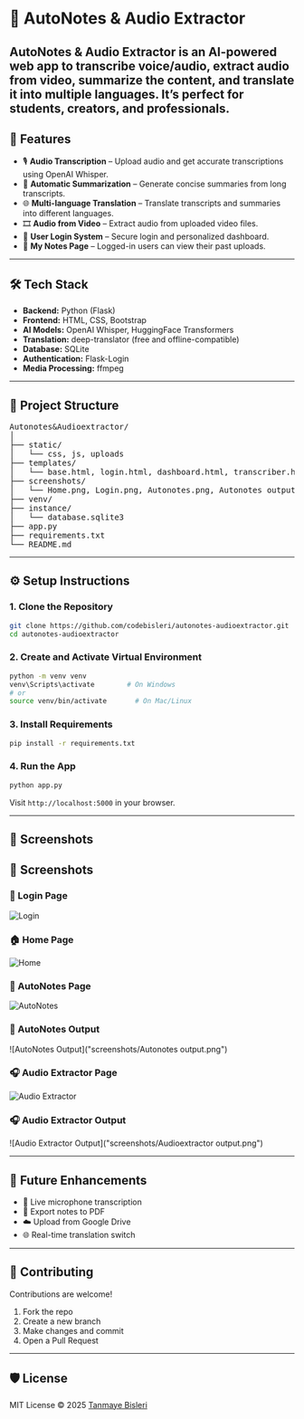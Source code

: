 # 📝 AutoNotes & Audio Extractor

AutoNotes & Audio Extractor is an AI-powered web app to transcribe voice/audio, extract audio from video, summarize the content, and translate it into multiple languages. It’s perfect for students, creators, and professionals.
---
## 🚀 Features

- 🎙️ **Audio Transcription** – Upload audio and get accurate transcriptions using OpenAI Whisper.
- 📄 **Automatic Summarization** – Generate concise summaries from long transcripts.
- 🌐 **Multi-language Translation** – Translate transcripts and summaries into different languages.
- 🎞️ **Audio from Video** – Extract audio from uploaded video files.
- 🔐 **User Login System** – Secure login and personalized dashboard.
- 📁 **My Notes Page** – Logged-in users can view their past uploads.
---

## 🛠️ Tech Stack

- **Backend:** Python (Flask)
- **Frontend:** HTML, CSS, Bootstrap
- **AI Models:** OpenAI Whisper, HuggingFace Transformers
- **Translation:** deep-translator (free and offline-compatible)
- **Database:** SQLite
- **Authentication:** Flask-Login
- **Media Processing:** ffmpeg

---

## 📂 Project Structure
<pre>
Autonotes&Audioextractor/
│
├── static/
│   └── css, js, uploads
├── templates/
│   └── base.html, login.html, dashboard.html, transcriber.html, ...
├── screenshots/
│   └── Home.png, Login.png, Autonotes.png, Autonotes output.png, Audioextractor.png, Audioextractor output.png
├── venv/
├── instance/
│   └── database.sqlite3
├── app.py
├── requirements.txt
└── README.md
</pre>
---

## ⚙️ Setup Instructions

### 1. Clone the Repository

```bash
git clone https://github.com/codebisleri/autonotes-audioextractor.git
cd autonotes-audioextractor
```

### 2. Create and Activate Virtual Environment

```bash
python -m venv venv
venv\Scripts\activate        # On Windows
# or
source venv/bin/activate       # On Mac/Linux
```

### 3. Install Requirements

```bash
pip install -r requirements.txt
```

### 4. Run the App

```bash
python app.py
```

Visit `http://localhost:5000` in your browser.

---
## 📸 Screenshots
## 📸 Screenshots

### 🔐 Login Page
![Login]("screenshots/Login.png")

### 🏠 Home Page
![Home]("screenshots/Home.png")

### 📝 AutoNotes Page
![AutoNotes]("screenshots/Autonotes.png")

### 📝 AutoNotes Output
![AutoNotes Output]("screenshots/Autonotes output.png")

### 🎧 Audio Extractor Page
![Audio Extractor]("screenshots/Audioextractor.png")

### 🎧 Audio Extractor Output
![Audio Extractor Output]("screenshots/Audioextractor output.png")

---

## 🔮 Future Enhancements

- 🎤 Live microphone transcription
- 📄 Export notes to PDF
- ☁️ Upload from Google Drive
- 🌐 Real-time translation switch

--- 

## 🤝 Contributing

Contributions are welcome!

1. Fork the repo
2. Create a new branch
3. Make changes and commit
4. Open a Pull Request

---

## 🛡️ License

MIT License © 2025 [Tanmaye Bisleri](https://github.com/codebisleri)
